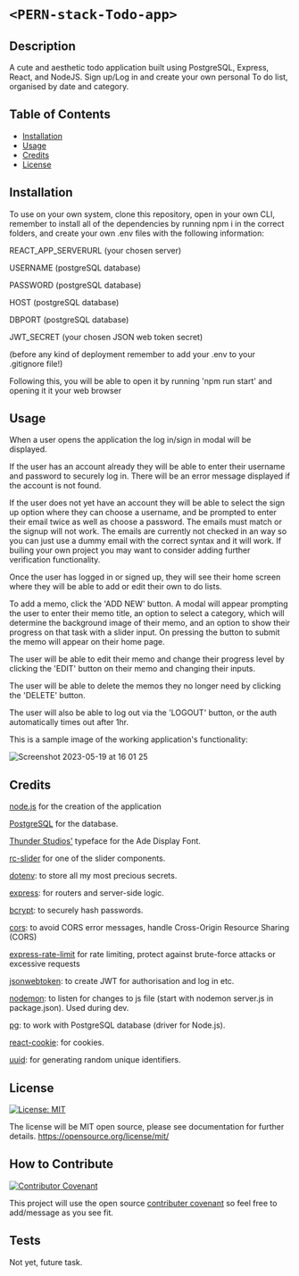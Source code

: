 # `<PERN-stack-Todo-app>`

## Description

A cute and aesthetic todo application built using PostgreSQL, Express, React, and NodeJS. Sign up/Log in and create your own personal To do list, organised by date and category.

## Table of Contents

- [Installation](#installation)
- [Usage](#usage)
- [Credits](#credits)
- [License](#license)

## Installation

To use on your own system, clone this repository, open in your own CLI, remember to install all of the dependencies by running npm i in the correct folders, and create your own .env files with the following information:

REACT_APP_SERVERURL (your chosen server)

USERNAME (postgreSQL database)

PASSWORD (postgreSQL database)

HOST (postgreSQL database)

DBPORT (postgreSQL database)

JWT_SECRET (your chosen JSON web token secret)

(before any kind of deployment remember to add your .env to your .gitignore file!)

Following this, you will be able to open it by running 'npm run start' and opening it it your web browser

## Usage

When a user opens the application the log in/sign in modal will be displayed.

If the user has an account already they will be able to enter their username and password to securely log in. There will be an error message displayed if the account is not found.

If the user does not yet have an account they will be able to select the sign up option where they can choose a username, and be prompted to enter their email twice as well as choose a password. The emails must match or the signup will not work. The emails are currently not checked in an way so you can just use a dummy email with the correct syntax and it will work. If builing your own project you may want to consider adding further verification functionality.

Once the user has logged in or signed up, they will see their home screen where they will be able to add or edit their own to do lists.

To add a memo, click the 'ADD NEW' button. A modal will appear prompting the user to enter their memo title, an option to select a category, which will determine the background image of their memo, and an option to show their progress on that task with a slider input. On pressing the button to submit the memo will appear on their home page.

The user will be able to edit their memo and change their progress level by clicking the 'EDIT' button on their memo and changing their inputs.

The user will be able to delete the memos they no longer need by clicking the 'DELETE' button.

The user will also be able to log out via the 'LOGOUT' button, or the auth automatically times out after 1hr.

This is a sample image of the working application's functionality:

![Screenshot 2023-05-19 at 16 01 25](https://github.com/angelinatech/PERN-stack-Todo-app/assets/130837613/facf8e0d-0f49-46ad-a807-5f7b6adb1f16)

## Credits

[node.js](https://nodejs.org/en/download) for the creation of the application

[PostgreSQL](https://www.postgresql.org/download/) for the database.

[Thunder Studios&#39;](https://befonts.com/ade-display-font.html) typeface for the Ade Display Font.

[rc-slider]() for one of the slider components.

[dotenv](https://www.npmjs.com/package/dotenv): to store all my most precious secrets.

[express](https://expressjs.com/): for routers and server-side logic.

[bcrypt](https://www.npmjs.com/package/bcrypt): to securely hash passwords.

[cors](https://www.npmjs.com/package/cors): to avoid CORS error messages, handle Cross-Origin Resource Sharing (CORS)

[express-rate-limit](https://www.npmjs.com/package/express-rate-limit) for rate limiting, protect against brute-force attacks or excessive requests

[jsonwebtoken](https://www.npmjs.com/package/jsonwebtoken): to create JWT for authorisation and log in etc.

[nodemon](https://www.npmjs.com/package/nodemon): to listen for changes to js file (start with nodemon server.js in package.json). Used during dev.

[pg](https://www.npmjs.com/package/pg): to work with PostgreSQL database (driver for Node.js).

[react-cookie](https://www.npmjs.com/package/react-cookie): for cookies.

[uuid](https://www.npmjs.com/package/uuid): for generating random unique identifiers.

## License

[![License: MIT](https://img.shields.io/badge/License-MIT-yellow.svg)](https://opensource.org/licenses/MIT)

The license will be MIT open source, please see documentation for further details.
https://opensource.org/license/mit/

## How to Contribute

[![Contributor Covenant](https://img.shields.io/badge/Contributor%20Covenant-2.1-4baaaa.svg)](code_of_conduct.md)

This project will use the open source [contributer covenant](https://www.contributor-covenant.org/version/2/1/code_of_conduct/code_of_conduct.md) so feel free to add/message as you see fit.

## Tests

Not yet, future task.

